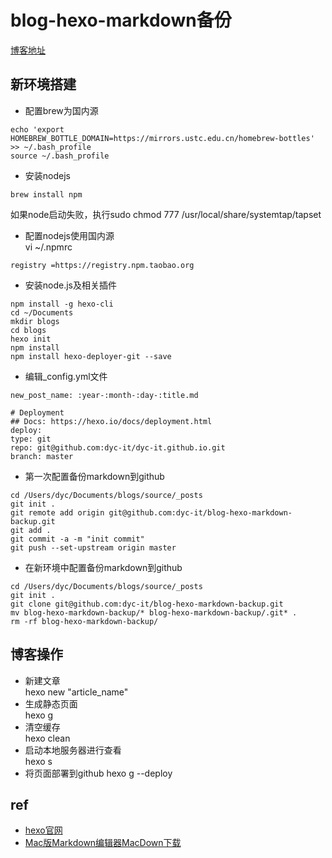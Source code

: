 # blog-hexo-markdown备份

[博客地址](https://dyc-it.github.io/)

## 新环境搭建

* 配置brew为国内源

```
echo 'export HOMEBREW_BOTTLE_DOMAIN=https://mirrors.ustc.edu.cn/homebrew-bottles' >> ~/.bash_profile
source ~/.bash_profile

```

* 安装nodejs

```
brew install npm
```

如果node启动失败，执行sudo chmod 777 /usr/local/share/systemtap/tapset

* 配置nodejs使用国内源  
vi ~/.npmrc

```
registry =https://registry.npm.taobao.org

```


* 安装node.js及相关插件

```
npm install -g hexo-cli
cd ~/Documents
mkdir blogs
cd blogs
hexo init
npm install
npm install hexo-deployer-git --save
```


* 编辑_config.yml文件    

```    
new_post_name: :year-:month-:day-:title.md  
    
# Deployment
## Docs: https://hexo.io/docs/deployment.html
deploy:
type: git
repo: git@github.com:dyc-it/dyc-it.github.io.git
branch: master
```

* 第一次配置备份markdown到github   

```
cd /Users/dyc/Documents/blogs/source/_posts
git init .
git remote add origin git@github.com:dyc-it/blog-hexo-markdown-backup.git
git add .
git commit -a -m "init commit"
git push --set-upstream origin master
```

* 在新环境中配置备份markdown到github  

```
cd /Users/dyc/Documents/blogs/source/_posts
git init .
git clone git@github.com:dyc-it/blog-hexo-markdown-backup.git
mv blog-hexo-markdown-backup/* blog-hexo-markdown-backup/.git* .
rm -rf blog-hexo-markdown-backup/
```
## 博客操作

* 新建文章  
	hexo new "article_name"
* 生成静态页面  
	hexo g
* 清空缓存  
	hexo clean
* 启动本地服务器进行查看  
	hexo s
* 将页面部署到github
	hexo g --deploy



## ref
* [hexo官网](https://hexo.io)  
* [Mac版Markdown编辑器MacDown下载](http://macdown.uranusjr.com/)


